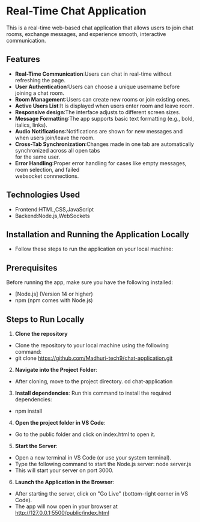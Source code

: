 # Real-Time Chat Application

This is a real-time web-based chat application that allows users to join chat rooms, exchange messages, and experience smooth, interactive communication.

## Features

- **Real-Time Communication**:Users can chat in real-time without refreshing the page.
- **User Authentication**:Users can choose a unique username before joining a chat room.
- **Room Management**:Users can create new rooms or join existing ones.
- **Active Users List**:It is displayed when users enter room and leave room.
- **Responsive design**:The interface adjusts to different screen sizes.
- **Message Formatting**:The app supports basic text formatting (e.g., bold, italics, links). 
- **Audio Notifications**:Notifications are shown for new messages and when users join/leave the room. 
- **Cross-Tab Synchronization**:Changes made in one tab are automatically synchronized across all open tabs   
    for the same user.
- **Error Handling**:Proper error handling for cases like empty messages, room selection, and failed      
   websocket connnections. 
## Technologies Used

- Frontend:HTML,CSS,JavaScript
- Backend:Node.js,WebSockets 

## Installation and Running the Application Locally

- Follow these steps to run the application on your local machine:

## Prerequisites
Before running the app, make sure you have the following installed:

- [Node.js] (Version 14 or higher)
-  npm (npm comes with Node.js)

## Steps to Run Locally

1. **Clone the repository** 
  - Clone the repository to your local machine using the following command:
  - git clone https://github.com/Madhuri-tech9/chat-application.git
2. **Navigate into the Project Folder**:
  - After cloning, move to the project directory.
    cd chat-application
3. **Install dependencies**: Run this command to install the required dependencies:
  - npm install
4.  **Open the project folder in VS Code**:
  - Go to the public folder and click on index.html to open it.
5. **Start the Server**:
  - Open a new terminal in VS Code (or use your system terminal).
  - Type the following command to start the Node.js server:
    node server.js
  - This will start your server on port 3000.
6. **Launch the Application in the Browser**:
  - After starting the server, click on "Go Live" (bottom-right corner in VS Code).
  - The app will now open in your browser at http://127.0.0.1:5500/public/index.html



